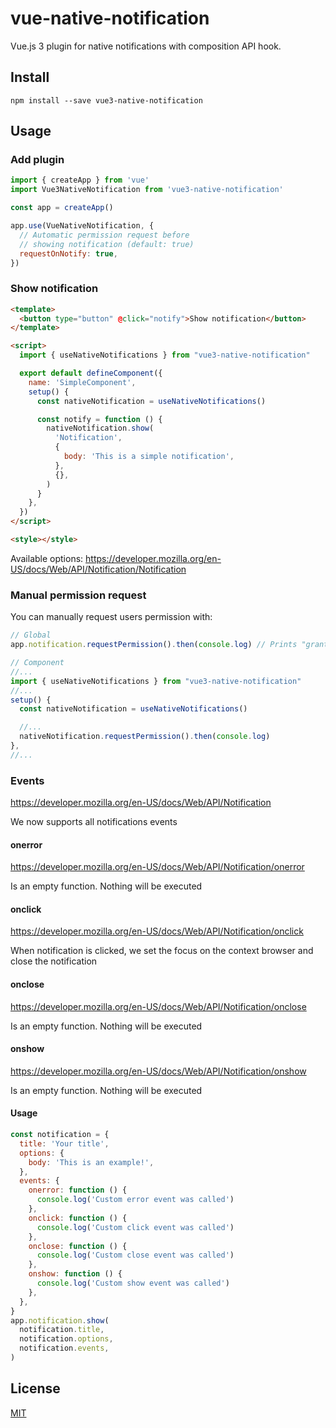 # vue-native-notification

Vue.js 3 plugin for native notifications with composition API hook.

## Install

```
npm install --save vue3-native-notification
```

## Usage

### Add plugin

```javascript
import { createApp } from 'vue'
import Vue3NativeNotification from 'vue3-native-notification'

const app = createApp()

app.use(VueNativeNotification, {
  // Automatic permission request before
  // showing notification (default: true)
  requestOnNotify: true,
})
```

### Show notification

```html
<template>
  <button type="button" @click="notify">Show notification</button>
</template>

<script>
  import { useNativeNotifications } from "vue3-native-notification"

  export default defineComponent({
    name: 'SimpleComponent',
    setup() {
      const nativeNotification = useNativeNotifications()

      const notify = function () {
        nativeNotification.show(
          'Notification',
          {
            body: 'This is a simple notification',
          },
          {},
        )
      }
    },
  })
</script>

<style></style>
```

Available options: https://developer.mozilla.org/en-US/docs/Web/API/Notification/Notification

### Manual permission request

You can manually request users permission with:

```javascript
// Global
app.notification.requestPermission().then(console.log) // Prints "granted", "denied" or "default"

// Component
//...
import { useNativeNotifications } from "vue3-native-notification"
//...
setup() {
  const nativeNotification = useNativeNotifications()

  //...
  nativeNotification.requestPermission().then(console.log)
},
//...
```

### Events

https://developer.mozilla.org/en-US/docs/Web/API/Notification

We now supports all notifications events

#### onerror

https://developer.mozilla.org/en-US/docs/Web/API/Notification/onerror

Is an empty function. Nothing will be executed

#### onclick

https://developer.mozilla.org/en-US/docs/Web/API/Notification/onclick

When notification is clicked, we set the focus on the context browser and close the notification

#### onclose

https://developer.mozilla.org/en-US/docs/Web/API/Notification/onclose

Is an empty function. Nothing will be executed

#### onshow

https://developer.mozilla.org/en-US/docs/Web/API/Notification/onshow

Is an empty function. Nothing will be executed

#### Usage

```javascript
const notification = {
  title: 'Your title',
  options: {
    body: 'This is an example!',
  },
  events: {
    onerror: function () {
      console.log('Custom error event was called')
    },
    onclick: function () {
      console.log('Custom click event was called')
    },
    onclose: function () {
      console.log('Custom close event was called')
    },
    onshow: function () {
      console.log('Custom show event was called')
    },
  },
}
app.notification.show(
  notification.title,
  notification.options,
  notification.events,
)
```

## License

[MIT](LICENSE.md)

